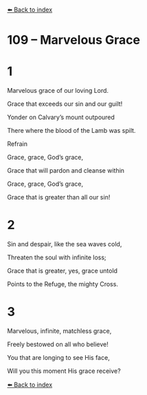[⬅️ Back to index](../README.md)

# 109 – Marvelous Grace





# 1

Marvelous grace of our loving Lord.

Grace that exceeds our sin and our guilt!

Yonder on Calvary’s mount outpoured

There where the blood of the Lamb was spilt.



Refrain

Grace, grace, God’s grace,

Grace that will pardon and cleanse within

Grace, grace, God’s grace,

Grace that is greater than all our sin!



# 2

Sin and despair, like the sea waves cold,

Threaten the soul with infinite loss;

Grace that is greater, yes, grace untold

Points to the Refuge, the mighty Cross.



# 3

Marvelous, infinite, matchless grace,

Freely bestowed on all who believe!

You that are longing to see His face,

Will you this moment His grace receive?

[⬅️ Back to index](../README.md)
